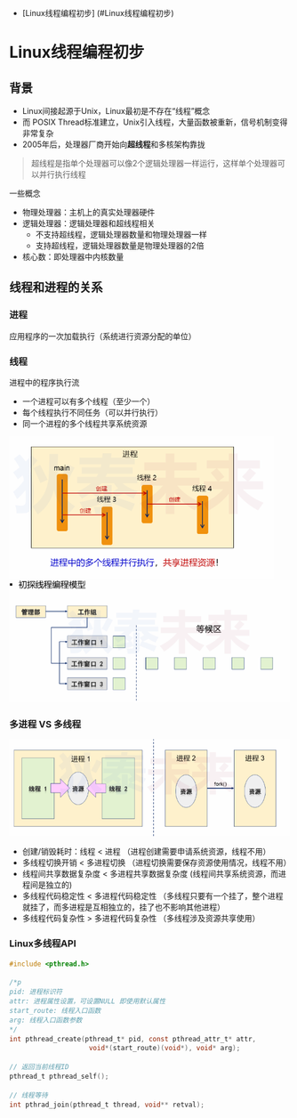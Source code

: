 - [Linux线程编程初步] (#Linux线程编程初步)



# Linux线程编程初步

## 背景
* Linux间接起源于Unix，Linux最初是不存在“线程”概念
* 而 POSIX Thread标准建立，Unix引入线程，大量函数被重新，信号机制变得非常复杂
* 2005年后，处理器厂商开始向**超线程**和多核架构靠拢

> 超线程是指单个处理器可以像2个逻辑处理器一样运行，这样单个处理器可以并行执行线程

一些概念
* 物理处理器：主机上的真实处理器硬件
* 逻辑处理器：逻辑处理器和超线程相关
  * 不支持超线程，逻辑处理器数量和物理处理器一样
  * 支持超线程，逻辑处理器数量是物理处理器的2倍
* 核心数：即处理器中内核数量

## 线程和进程的关系

### 进程
应用程序的一次加载执行（系统进行资源分配的单位）

### 线程
进程中的程序执行流

* 一个进程可以有多个线程（至少一个）
* 每个线程执行不同任务（可以并行执行）
* 同一个进程的多个线程共享系统资源

![Linux线程编程初步1.png](./pic/Linux线程编程初步1.png)
![Linux线程编程初步2.png](./pic/Linux线程编程初步2.png)

### 多进程 VS 多线程

![Linux线程编程初步3.png](./pic/Linux线程编程初步3.png)

* 创建/销毁耗时：线程 < 进程 （进程创建需要申请系统资源，线程不用）
* 多线程切换开销 < 多进程切换 （进程切换需要保存资源使用情况，线程不用）
* 线程间共享数据复杂度 < 多进程共享数据复杂度 (线程间共享系统资源，而进程间是独立的)
* 多线程代码稳定性 < 多进程代码稳定性 （多线程只要有一个挂了，整个进程就挂了，而多进程是互相独立的，挂了也不影响其他进程）
* 多线程代码复杂性 > 多进程代码复杂性 （多线程涉及资源共享使用）

### Linux多线程API

```C
#include <pthread.h>

/*p
pid: 进程标识符
attr: 进程属性设置，可设置NULL 即使用默认属性
start_route: 线程入口函数
arg: 线程入口函数参数 
*/
int pthread_create(pthread_t* pid, const pthread_attr_t* attr,
                    void*(start_route)(void*), void* arg);
        
// 返回当前线程ID
pthread_t pthread_self();

// 线程等待
int pthrad_join(pthread_t thread, void** retval);
```